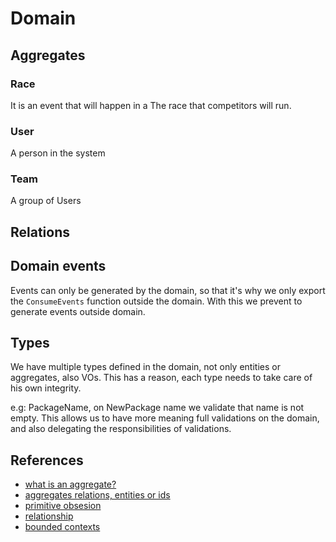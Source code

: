 # Domain

## Aggregates

### Race

It is an event that will happen in a 
The race that competitors will run.

### User

A person in the system

### Team

A group of Users

## Relations

## Domain events

Events can only be generated by the domain, so that it's why we only export the `ConsumeEvents` function outside the domain. With this we prevent to generate events outside domain.

## Types

We have multiple types defined in the domain, not only entities or aggregates, also VOs. This has a reason, each type needs to take care of his own integrity.

e.g:
PackageName, on NewPackage name we validate that name is not empty. This allows us to have more meaning full validations on the domain, and also delegating the responsibilities of validations.

## References

- [what is an aggregate?](https://stackoverflow.com/a/1958722)
- [aggregates relations, entities or ids](https://enterprisecraftsmanship.com/posts/link-to-an-aggregate-reference-or-id)
- [primitive obsesion](https://enterprisecraftsmanship.com/posts/functional-c-primitive-obsession)
- [relationship](https://blog.sapiensworks.com/post/2016/08/24/DDD-Relationships)
- [bounded contexts](https://www.baeldung.com/java-modules-ddd-bounded-contexts)
